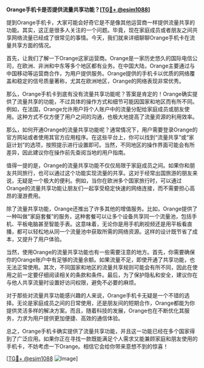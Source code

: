 **Orange手机卡是否提供流量共享功能？[[TG💪+ @esim1088](https://t.me/s/esim1088)]**

提到Orange手机卡，大家可能会好奇它是不是像其他运营商一样提供流量共享的功能。其实，这正是很多人关注的一个问题。毕竟，现在家庭成员或者朋友之间共享网络流量已经成了很常见的事情。今天，我们就来详细聊聊Orange手机卡在流量共享方面的情况。

首先，让我们了解一下Orange这家运营商。Orange是一家历史悠久的国际电信公司，在欧洲、非洲和中东等多个地区都有业务。在中国大陆，Orange主要通过与中国移动等运营商合作，为用户提供服务。Orange提供的手机卡以优质的网络覆盖和稳定的信号质量著称，尤其在欧洲地区，Orange的网络表现非常优秀。

那么，Orange手机卡到底有没有流量共享功能呢？答案是肯定的！Orange确实提供了流量共享的功能，不过具体的操作方式和细节可能因国家和地区而有所不同。例如，在法国，Orange允许用户将个人账户中的流量分配给家庭成员或朋友使用。这种方式不仅方便了用户之间的沟通，也极大地提高了流量资源的利用效率。

那么，如何开通Orange的流量共享功能呢？通常情况下，用户需要登录Orange的官方网站或者使用其官方应用程序。在这些平台上，你可以找到“流量共享”或“家庭计划”的选项，按照提示进行设置即可。当然，不同地区的操作界面可能会有所差异，因此建议你在操作前先查阅当地的用户指南。

值得一提的是，Orange的流量共享功能不仅仅局限于家庭成员之间。如果你和朋友共同旅行，也可以通过这个功能实现流量的共享。这对于经常出国旅游的朋友来说，无疑是一个极大的便利。例如，当你在欧洲多个国家旅行时，可以通过Orange的流量共享功能让朋友们一起享受稳定快速的网络连接，而不需要担心高昂的漫游费用。

除了流量共享功能，Orange还推出了许多其他的增值服务。比如，Orange提供了一种叫做“家庭套餐”的服务，这种套餐可以让多个设备共享同一个流量池，包括手机、平板电脑甚至智能手表。这意味着，无论你是用手机刷视频还是用平板看直播，都可以轻松地从同一个流量池中获取所需的网络资源。这样的设计既节省了成本，又提升了用户体验。

当然，使用Orange的流量共享功能也有一些需要注意的地方。首先，你需要确保你的Orange账户中有足够的流量余额。如果流量不足，即使开通了共享功能，也无法正常使用。其次，不同国家和地区的流量共享规则可能会有所不同，因此在使用之前一定要仔细阅读相关的条款和条件。最后，为了保护隐私和安全，建议你在与他人共享流量时设置好访问权限，避免不必要的麻烦。

对于那些对流量共享功能感兴趣的人来说，Orange手机卡无疑是一个不错的选择。无论是家庭成员之间的日常使用，还是朋友间的短期合作，Orange都能为你提供灵活多样的解决方案。而且，随着科技的发展，Orange也在不断优化其服务，力求为用户提供更加便捷、高效的通信体验。

总之，Orange手机卡确实提供了流量共享功能，并且这一功能已经在多个国家得到了广泛应用。如果你正在寻找一款既能满足个人需求又能兼顾家庭和朋友使用的手机卡，不妨考虑一下Orange。相信它会给你带来意想不到的惊喜！

[[TG💪+ @esim1088](https://t.me/s/esim1088) ![Image](https://i.postimg.cc/4NQfJmqS/Snipaste-2025-05-13-00-14-12.png)]